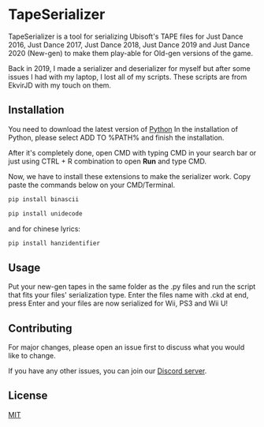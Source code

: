 # TapeSerializer

TapeSerializer is a tool for serializing Ubisoft's TAPE files for Just Dance 2016, Just Dance 2017, Just Dance 2018, Just Dance 2019 and Just Dance 2020 (New-gen) to make them play-able for Old-gen versions of the game.

Back in 2019, I made a serializer and deserializer for myself but after some issues I had with my laptop, I lost all of my scripts.
These scripts are from EkvirJD with my touch on them.

## Installation

You need to download the latest version of [Python](https://www.python.org/downloads/)
In the installation of Python, please select ADD TO %PATH% and finish the installation.

After it's completely done, open CMD with typing CMD in your search bar or just using 
CTRL + R combination to open **Run** and type CMD.

Now, we have to install these extensions to make the serializer work.
Copy paste the commands below on your CMD/Terminal.
```bash
pip install binascii
```
```bash
pip install unidecode
```
and for chinese lyrics:
```bash
pip install hanzidentifier
```

## Usage

Put your new-gen tapes in the same folder as the .py files and run the script that fits your files' 
serialization type. Enter the files name with .ckd at end, press Enter and 
your files are now serialized for Wii, PS3 and Wii U!

## Contributing
For major changes, please open an issue first to discuss what you would like to change.

If you have any other issues, you can join our [Discord server](https://discord.gg/sbRQdVK).

## License
[MIT](https://choosealicense.com/licenses/mit/)
